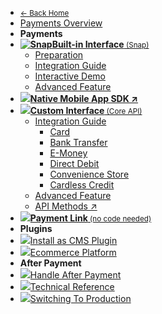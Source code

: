 <!-- @@@NOCONTENT -->
- [<small>← Back Home</small>](/ "Midtrans Payment Gateway Technical Documentation")
- [Payments Overview](en/payments/overview.md "Midtrans - Payments Technical Documentation")
- **Payments**
- [**![Snap](asset/image/main/snap-icon.svg)Built-in Interface**<small>&nbsp;(Snap)</small>](en/snap/overview.md "Midtrans - Snap Technical Documentation")
	- [Preparation](en/snap/preparation.md "Midtrans - Snap Integration Preparation")
	- [Integration Guide](en/snap/integration-guide.md "Midtrans - Snap Integration Guide Documentation")
	- [Interactive Demo](en/snap/interactive-demo.md "Midtrans - Snap Interactive Demo")
	- [Advanced Feature](en/snap/advanced-feature.md "Midtrans - Snap Advanced Feature Documentation")
- [**![](asset/image/main/mobile-sdk-icon.svg)Native Mobile App SDK ↗**](https://mobile-docs.midtrans.com)
- [**![](asset/image/main/core-api-icon.svg)Custom Interface**<small>&nbsp;(Core API)</small>](en/core-api/overview.md "Midtrans - Core API Documentation")
	- [Integration Guide](en/core-api/overview?id=available-ways-to-integrate "Midtrans - Core API Integration Guide Documentation")
		- [Card](en/core-api/credit-card.md "Midtrans - Core API Credit & Debit Card Documentation")
		- [Bank Transfer](en/core-api/bank-transfer.md "Midtrans - Core API Bank Transfer Documentation")
		- [E-Money](en/core-api/e-wallet.md "Midtrans - Core API E-Money Documentation")
		- [Direct Debit](en/core-api/direct-debit.md "Midtrans - Core API Direct Debit Documentation")
		- [Convenience Store](en/core-api/convenience-store.md "Midtrans - Core API Convenience Store Documentation")
		- [Cardless Credit](en/core-api/cardless-credit.md "Midtrans - Core API Cardless Credit Documentation")
	- [Advanced Feature](en/core-api/advanced-features.md "Midtrans - Core API Advanced Feature Documentation")
	- [API Methods ↗](https://api-docs.midtrans.com/#api-methods)
- [**![](asset/image/main/payment-link-icon.svg)Payment Link**<small>&nbsp;(no code needed)</small>](en/payment-link/overview.md "Midtrans - Payment Link Documentation")
- **Plugins**
- [![](asset/image/main/tech-ref-icon.svg)Install as CMS Plugin](en/snap/with-plugins.md "Midtrans - Snap CMS Plugin / Module Documentation")
- [![](asset/image/main/tech-ref-icon.svg)Ecommerce Platform](en/snap/platform/overview.md "Midtrans - Snap Ecommerce Platform Integration Documentation")
- **After Payment**
- [![](asset/image/main/after-payment-icon.svg)Handle After Payment](en/after-payment/overview.md "Midtrans - After Payment Documentation")
- [![](asset/image/main/tech-ref-icon.svg)Technical Reference](en/technical-reference/overview.md "Midtrans - API Authorization & Headers Documentation")
- [![](asset/image/main/tech-ref-icon.svg)Switching To Production](en/technical-reference/going-live.md "Midtrans - Switching To Production Mode Documentation")
